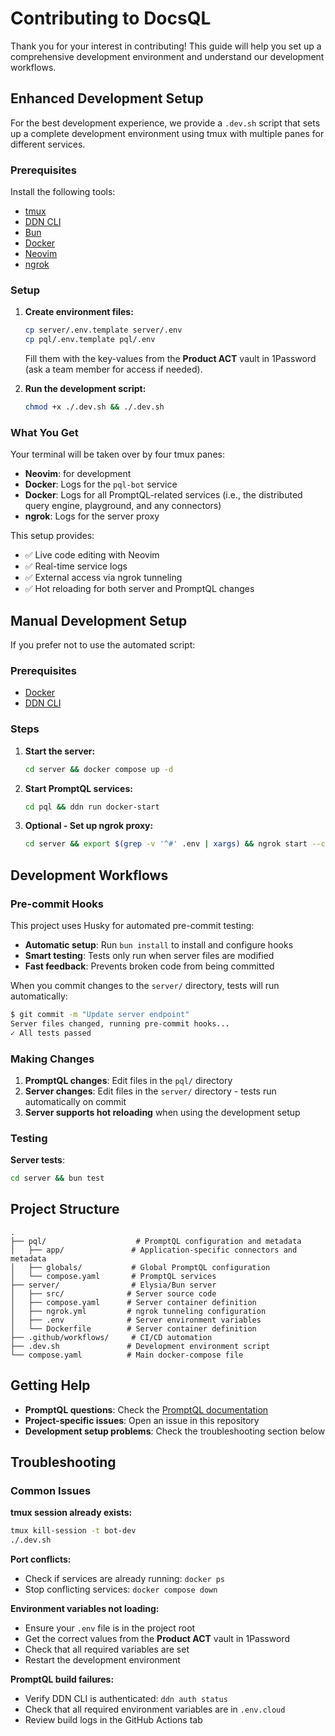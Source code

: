 # Contributing to DocsQL

Thank you for your interest in contributing! This guide will help you set up a comprehensive development environment and
understand our development workflows.

## Enhanced Development Setup

For the best development experience, we provide a `.dev.sh` script that sets up a complete development environment using
tmux with multiple panes for different services.

### Prerequisites

Install the following tools:

- [tmux](https://github.com/tmux/tmux/wiki)
- [DDN CLI](https://promptql.io/docs/reference/cli/installation/)
- [Bun](https://bun.sh/docs/installation)
- [Docker](https://docs.docker.com/get-docker/)
- [Neovim](https://github.com/neovim/neovim/wiki/Installing-Neovim)
- [ngrok](https://ngrok.com/download)

### Setup

1. **Create environment files:**

   ```sh
   cp server/.env.template server/.env
   cp pql/.env.template pql/.env
   ```

   Fill them with the key-values from the **Product ACT** vault in 1Password (ask a team member for access if needed).

2. **Run the development script:**
   ```sh
   chmod +x ./.dev.sh && ./.dev.sh
   ```

### What You Get

Your terminal will be taken over by four tmux panes:

- **Neovim**: for development
- **Docker**: Logs for the `pql-bot` service
- **Docker**: Logs for all PromptQL-related services (i.e., the distributed query engine, playground, and any
  connectors)
- **ngrok**: Logs for the server proxy

This setup provides:

- ✅ Live code editing with Neovim
- ✅ Real-time service logs
- ✅ External access via ngrok tunneling
- ✅ Hot reloading for both server and PromptQL changes

## Manual Development Setup

If you prefer not to use the automated script:

### Prerequisites

- [Docker](https://docs.docker.com/get-docker/)
- [DDN CLI](https://promptql.io/docs/reference/cli/installation/)

### Steps

1. **Start the server:**

   ```sh
   cd server && docker compose up -d
   ```

2. **Start PromptQL services:**

   ```sh
   cd pql && ddn run docker-start
   ```

3. **Optional - Set up ngrok proxy:**
   ```sh
   cd server && export $(grep -v '^#' .env | xargs) && ngrok start --config ngrok.yml --all
   ```

## Development Workflows

### Pre-commit Hooks

This project uses Husky for automated pre-commit testing:

- **Automatic setup**: Run `bun install` to install and configure hooks
- **Smart testing**: Tests only run when server files are modified
- **Fast feedback**: Prevents broken code from being committed

When you commit changes to the `server/` directory, tests will run automatically:

```sh
$ git commit -m "Update server endpoint"
Server files changed, running pre-commit hooks...
✓ All tests passed
```

### Making Changes

1. **PromptQL changes**: Edit files in the `pql/` directory
2. **Server changes**: Edit files in the `server/` directory - tests run automatically on commit
3. **Server supports hot reloading** when using the development setup

### Testing

**Server tests**:

```sh
cd server && bun test
```

## Project Structure

```plaintext
.
├── pql/                    # PromptQL configuration and metadata
│   ├── app/               # Application-specific connectors and metadata
│   ├── globals/           # Global PromptQL configuration
│   └── compose.yaml       # PromptQL services
├── server/                # Elysia/Bun server
│   ├── src/              # Server source code
│   ├── compose.yaml      # Server container definition
│   ├── ngrok.yml         # ngrok tunneling configuration
│   ├── .env              # Server environment variables
│   └── Dockerfile        # Server container definition
├── .github/workflows/     # CI/CD automation
├── .dev.sh               # Development environment script
└── compose.yaml          # Main docker-compose file
```

## Getting Help

- **PromptQL questions**: Check the [PromptQL documentation](https://promptql.io/docs/)
- **Project-specific issues**: Open an issue in this repository
- **Development setup problems**: Check the troubleshooting section below

## Troubleshooting

### Common Issues

**tmux session already exists:**

```sh
tmux kill-session -t bot-dev
./.dev.sh
```

**Port conflicts:**

- Check if services are already running: `docker ps`
- Stop conflicting services: `docker compose down`

**Environment variables not loading:**

- Ensure your `.env` file is in the project root
- Get the correct values from the **Product ACT** vault in 1Password
- Check that all required variables are set
- Restart the development environment

**PromptQL build failures:**

- Verify DDN CLI is authenticated: `ddn auth status`
- Check that all required environment variables are in `.env.cloud`
- Review build logs in the GitHub Actions tab

